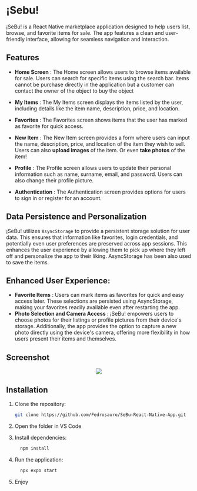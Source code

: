 <h1>¡Sebu!</h1>

¡SeBu! is a React Native marketplace application designed to help users list, browse, and favorite items for sale. The app features a clean and user-friendly interface, allowing for seamless navigation and interaction.

## Features

- **Home Screen** : The Home screen allows users to browse items available for sale. Users can search for specific items using the search bar. Items cannot be purchase directly in the application but a customer can
  contact the owner of the object to buy the object

- **My Items** : The My Items screen displays the items listed by the user, including details like the item name, description, price, and location.

- **Favorites** : The Favorites screen shows items that the user has marked as favorite for quick access.

- **New Item** : The New Item screen provides a form where users can input the name, description, price, and location of the item they wish to sell. Users can also **upload images** of the item. Or even **take photos** of the item!

- **Profile** : The Profile screen allows users to update their personal information such as name, surname, email, and password. Users can also change their profile picture.

- **Authentication** : The Authentication screen provides options for users to sign in or register for an account.

## Data Persistence and Personalization

¡SeBu! utilizes ```AsyncStorage``` to provide a persistent storage solution for user data. This ensures that information like favorites, login credentials, and potentially even user preferences are preserved across app sessions. This enhances the user experience by allowing them to pick up where 
they left off and personalize the app to their liking. AsyncStorage has been also used to save the items.

## Enhanced User Experience:
- **Favorite Items** : Users can mark items as favorites for quick and easy access later. These selections are persisted using AsyncStorage, making your favorites readily available even after restarting the app.
- **Photo Selection and Camera Access** : ¡SeBu! empowers users to choose photos for their listings or profile pictures from their device's storage. Additionally, the app provides the option to capture a new photo directly using the device's camera, offering more flexibility in how users present their items and themselves.

## Screenshot

<p align="center">
  <img src="https://github.com/Fedrosauro/SeBu-React-Native-App/assets/67149530/d9ff830c-3d60-492a-8cf7-3cf0354e99a1">
</p>



## Installation

1. Clone the repository:

   ```bash
   git clone https://github.com/Fedrosauro/SeBu-React-Native-App.git
   ```

2. Open the folder in VS Code
3. Install dependencies:

    ```bash
      npm install
      ```
4. Run the application:

    ```bash
      npx expo start
      ```
5. Enjoy